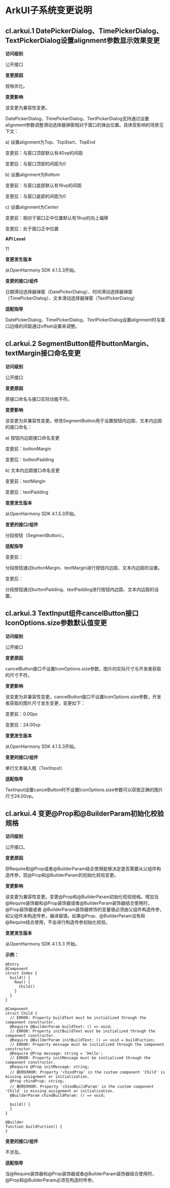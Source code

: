 # ArkUI子系统变更说明

## cl.arkui.1 DatePickerDialog、TimePickerDialog、TextPickerDialog设置alignment参数显示效果变更

**访问级别**

公开接口

**变更原因**

规格优化。

**变更影响**

该变更为兼容性变更。

DatePickerDialog、TimePickerDialog、TextPickerDialog支持通过设置alignment参数调整滑动选择器弹窗相对于窗口的弹出位置。具体受影响的场景见下文：

a) 设置alignment为Top、TopStart、TopEnd

变更前：与窗口顶部默认有40vp的间距

变更后：与窗口顶部的间距为0

b) 设置alignment为Bottom

变更前：与窗口底部默认有16vp的间距

变更后：与窗口底部的间距为0

c) 设置alignment为Center

变更前：相对于窗口正中位置默认有16vp的向上偏移

变更后：处于窗口正中位置

**API Level** 

11

**变更发生版本**

从OpenHarmony SDK 4.1.5.3开始。

**变更的接口/组件**

日期滑动选择器弹窗（DatePickerDialog）、时间滑动选择器弹窗（TimePickerDialog）、文本滑动选择器弹窗（TextPickerDialog）

**适配指导**

DatePickerDialog、TimePickerDialog、TextPickerDialog设置alignment时与窗口边缘的间距通过offset设置来调整。

## cl.arkui.2 SegmentButton组件buttonMargin、textMargin接口命名变更

**访问级别**

公开接口

**变更原因**

原接口命名与接口实际功能不符。

**变更影响**

该变更为非兼容性变更。修改SegmentButton用于设置按钮内边距、文本内边距的接口命名：

a) 按钮内边距接口命名变更

变更前：buttonMargin

变更后：buttonPadding

b) 文本内边距接口命名变更

变更前：textMargin

变更后：textPadding

**变更发生版本**

从OpenHarmony SDK 4.1.5.3开始。

**变更的接口/组件**

分段按钮（SegmentButton）。

**适配指导**

变更前：

分段按钮通过buttonMargin、textMargin进行按钮内边距、文本内边距的设置。

变更后：

分段按钮通过buttonPadding、textPadding进行按钮内边距、文本内边距的设置。

## cl.arkui.3 TextInput组件cancelButton接口IconOptions.size参数默认值变更

**访问级别**

公开接口

**变更原因**

cancelButton接口不设置IconOptions.size参数，图片的实际尺寸与开发者获取的尺寸不符。

**变更影响**

该变更为非兼容性变更。cancelButton接口不设置IconOptions.size参数，开发者获取的图片尺寸发生变更，变更如下：

变更前：0.00px

变更后：24.00vp

**变更发生版本**

从OpenHarmony SDK 4.1.5.3开始。

**变更的接口/组件**

单行文本输入框（TextInput）

**适配指导**

TextInput设置cancelButton时不设置IconOptions.size参数可以获取正确的图片尺寸24.00vp。

## cl.arkui.4 变更@Prop和@BuilderParam初始化校验规格

**访问级别**

公开接口。

**变更原因**

@Require和@Prop或者@BuilderParam结合使用能够决定是否需要从父组件构造传参，现@Prop和@BuilderParam的初始化校验变更。

**变更影响**

该变更为兼容性变更。变更@Prop和@BuilderParam初始化校验规格。增加当@Require装饰器和@Prop装饰器或者@BuilderParam装饰器结合使用时，@Prop装饰器或者 @BuilderParam装饰器修饰的变量值必须由父组件构造传参，如父组件未构造传参，编译报错。如果@Prop、@BuilderParam没有和@Require结合使用，不会进行构造传参初始化校验。 

**变更发生版本**

从OpenHarmony SDK 4.1.5.3 开始。

**示例：**

```
@Entry
@Component
struct Index {
  build() {
    Row() {
      Child()
    }
  }
}

@Component
struct Child {
  // ERROR: Property buildText must be initialized through the component constructor.
  @Require @BuilderParam buildText: () => void;
  // ERROR: Property initBuildText must be initialized through the component constructor.
  @Require @BuilderParam initBuildText: () => void = buildFuction;
  // ERROR: Property message must be initialized through the component constructor.
  @Require @Prop message: string = 'Hello';
  // ERROR: Property initMessage must be initialized through the component constructor.
  @Require @Prop initMessage: string;
  // 删除ERROR: Property 'chindProp' in the custom component 'Child' is missing assignment or initialization.
  @Prop chindProp: string;
  // 删除ERROR: Property 'chindBuildParam' in the custom component 'Child' is missing assignment or initialization.
  @BuilderParam chindBuildParam: () => void;

  build() {
  }
}

@Builder
function buildFuction() {
}
```

**变更的接口/组件**

不涉及。

**适配指导**

当\@Require装饰器和\@Prop装饰器或者\@BuilderParam装饰器结合使用时，\@Prop和\@BuilderParam必须在构造时传参。